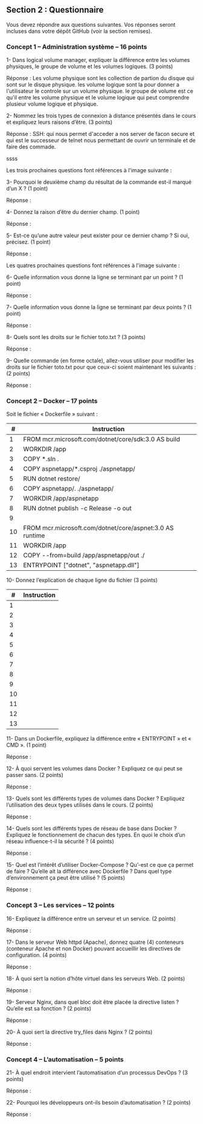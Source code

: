 ## Section 2 : Questionnaire

Vous devez répondre aux questions suivantes. Vos réponses seront incluses dans votre dépôt GitHub (voir la section remises).

### Concept 1 – Administration système – 16 points

1- Dans logical volume manager, expliquer la différence entre les volumes physiques, le groupe de volume et les volumes logiques. (3 points)  

Réponse : Les volume physique sont les collection de partion du disque qui sont sur le disque physique. les volume logique sont la pour donner a l'utilisateur le controle sur un volume physique. le groupe de volume est ce qu'il entre les volume physique et le volume logique qui peut comprendre plusieur volume logique et physique.


2- Nommez les trois types de connexion à distance présentés dans le cours et expliquez leurs raisons d’être. (3 points)  

Réponse : SSH: qui nous permet d'acceder a nos server de facon secure et qui est le successeur de telnet nous permettant de ouvrir un terminale et de faire des commade.

ssss

Les trois prochaines questions font références à l'image suivante :  

 
3- Pourquoi le deuxième champ du résultat de la commande est-il marqué d’un X ?
 (1 point)

Réponse : 


4- Donnez la raison d’être du dernier champ. (1 point)

Réponse : 


5- Est-ce qu’une autre valeur peut exister pour ce dernier champ ? Si oui, précisez. (1 point)

Réponse : 


Les quatres prochaines questions font références à l'image suivante :  

 
6- Quelle information vous donne la ligne se terminant par un point ? (1 point) 

Réponse : 


7- Quelle information vous donne la ligne se terminant par deux points ? (1 point) 

Réponse : 


8- Quels sont les droits sur le fichier toto.txt ? (3 points)

Réponse : 



9- Quelle commande (en forme octale), allez-vous utiliser pour modifier les droits sur le fichier toto.txt pour que ceux-ci soient maintenant les suivants : (2 points)  
 

Réponse : 


### Concept 2 – Docker – 17 points

Soit le fichier « Dockerfile » suivant :  

|#  | Instruction|
|---|---|
|1	 |FROM mcr.microsoft.com/dotnet/core/sdk:3.0 AS build|
|2	 |WORKDIR /app|
|3	 |COPY *.sln .|
|4	 |COPY aspnetapp/*.csproj ./aspnetapp/|
|5	 |RUN dotnet restore/|
|6	 |COPY aspnetapp/. ./aspnetapp/|
|7	 |WORKDIR /app/aspnetapp|
|8	 |RUN dotnet publish -c Release -o out|
|9	 ||
|10 |FROM mcr.microsoft.com/dotnet/core/aspnet:3.0 AS runtime|
|11 |WORKDIR /app|
|12 |COPY --from=build /app/aspnetapp/out ./|
|13	 |ENTRYPOINT ["dotnet", "aspnetapp.dll"]|

10- Donnez l’explication de chaque ligne du fichier (3 points)

|#  | Instruction|
|---|---|
|1||	
|2||	
|3||	
|4||	
|5||	
|6||	
|7||	
|8||	
|9||	
|10||	
|11||	
|12||	
|13||	

11- Dans un Dockerfile, expliquez la différence entre « ENTRYPOINT » et « CMD ». (1 point)

Réponse :


12- À quoi servent les volumes dans Docker ? Expliquez ce qui peut se passer sans. (2 points)

Réponse :


13- Quels sont les différents types de volumes dans Docker ? Expliquez l’utilisation des deux types utilisés dans le cours. (2 points)

Réponse :


14- Quels sont les différents types de réseau de base dans Docker ? Expliquez le fonctionnement de chacun des types. En quoi le choix d’un réseau influence-t-il la sécurité ? (4 points)

Réponse :


15- Quel est l’intérêt d’utiliser Docker-Compose ? Qu’-est ce que ça permet de faire ? Qu’elle ait la différence avec Dockerfile ? Dans quel type d’environnement ça peut être utilisé ? (5 points)

Réponse :


### Concept 3 – Les services – 12 points

16- Expliquez la différence entre un serveur et un service. (2 points)

Réponse : 


17- Dans le serveur Web httpd (Apache), donnez quatre (4) conteneurs (conteneur Apache et non Docker) pouvant accueillir les directives de configuration. (4 points)

Réponse :


18- À quoi sert la notion d’hôte virtuel dans les serveurs Web. (2 points)

Réponse :


19- Serveur Nginx, dans quel bloc doit être placée la directive listen ? Qu’elle est sa fonction ? (2 points)

Réponse :


20- À quoi sert la directive try\_files dans Nginx ? (2 points)

Réponse :


### Concept 4 – L’automatisation – 5 points

21- À quel endroit intervient l’automatisation d’un processus DevOps ? (3 points)

Réponse :


22- Pourquoi les développeurs ont-ils besoin d’automatisation ? (2 points)

Réponse :
